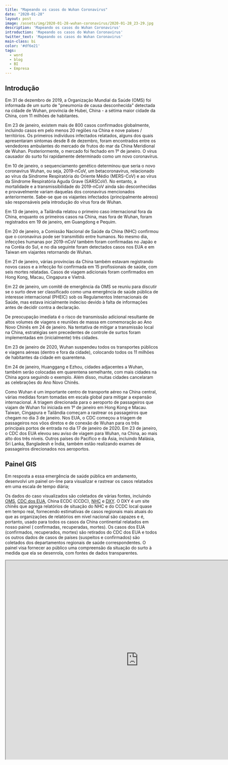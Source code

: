 ```yaml
---
title: "Mapeando os casos do Wuhan Coronavirus"
date: "2020-01-28"
layout: post
image: /assets/img/2020-01-28-wuhan-coronavirus/2020-01-28_23-29.jpg
description: 'Mapeando os casos do Wuhan Coronavirus'
introduction: 'Mapeando os casos do Wuhan Coronavirus'
twitter_text: 'Mapeando os casos do Wuhan Coronavirus'
main-class: bi
color: '#df6e21'
tags:
  - word
  - blog
  - BI
  - Empresa
---
```


## Introdução

Em 31 de dezembro de 2019, a Organização Mundial da Saúde (OMS) foi informada de um surto de "pneumonia de causa desconhecida" detectada na cidade de Wuhan, província de Hubei, China - a sétima maior cidade da China, com 11 milhões de habitantes.

Em 23 de janeiro, existem mais de 800 casos confirmados globalmente, incluindo casos em pelo menos 20 regiões na China e nove países / territórios.
Os primeiros indivíduos infectados relatados, alguns dos quais apresentaram sintomas desde 8 de dezembro, foram encontrados entre os vendedores ambulantes do mercado de frutos do mar da China Meridional de Wuhan.
Posteriormente, o mercado foi fechado em 1º de janeiro. O vírus causador do surto foi rapidamente determinado como um novo coronavírus.

Em 10 de janeiro, o sequenciamento genético determinou que seria o novo coronavírus Wuhan, ou seja, 2019-nCoV, um betacoronavírus, relacionado ao vírus da Síndrome Respiratória do Oriente Médio (MERS-CoV) e ao vírus da Síndrome Respiratória Aguda Grave (SARSCoV).
No entanto, a mortalidade e a transmissibilidade do 2019-nCoV ainda são desconhecidas e provavelmente variam daquelas dos coronavírus mencionados anteriormente.
Sabe-se que os viajantes infectados (principalmente aéreos) são responsáveis ​​pela introdução do vírus fora de Wuhan.

Em 13 de janeiro, a Tailândia relatou o primeiro caso internacional fora da China, enquanto os primeiros casos na China, mas fora de Wuhan, foram registrados em 19 de janeiro, em Guangdong e Pequim.

Em 20 de janeiro, a Comissão Nacional de Saúde da China (NHC) confirmou que o coronavírus pode ser transmitido entre humanos.
No mesmo dia, infecções humanas por 2019-nCoV também foram confirmadas no Japão e na Coréia do Sul, e no dia seguinte foram detectados casos nos EUA e em Taiwan em viajantes retornando de Wuhan.

Em 21 de janeiro, várias províncias da China também estavam registrando novos casos e a infecção foi confirmada em 15 profissionais de saúde, com seis mortes relatadas. Casos de viagem adicionais foram confirmados em Hong Kong, Macau, Cingapura e Vietnã.

Em 22 de janeiro, um comitê de emergência da OMS se reuniu para discutir se o surto deve ser classificado como uma emergência de saúde pública de interesse internacional (PHEIC) sob os Regulamentos Internacionais de Saúde, mas estava inicialmente indeciso devido à falta de informações antes de decidir contra a declaração.

De preocupação imediata é o risco de transmissão adicional resultante de altos volumes de viagens e reuniões de massa em comemoração ao Ano Novo Chinês em 24 de janeiro. Na tentativa de mitigar a transmissão local na China, estratégias sem precedentes de controle de surtos foram implementadas em (inicialmente) três cidades.

Em 23 de janeiro de 2020, Wuhan suspendeu todos os transportes públicos e viagens aéreas (dentro e fora da cidade), colocando todos os 11 milhões de habitantes da cidade em quarentena.

Em 24 de janeiro, Huanggang e Ezhou, cidades adjacentes a Wuhan, também serão colocadas em quarentena semelhante, com mais cidades na China agora seguindo o exemplo. Além disso, muitas cidades cancelaram as celebrações do Ano Novo Chinês.

Como Wuhan é um importante centro de transporte aéreo na China central, várias medidas foram tomadas em escala global para mitigar a expansão internacional. A triagem direcionada para o aeroporto de passageiros que viajam de Wuhan foi iniciada em 1º de janeiro em Hong Kong e Macau. Taiwan, Cingapura e Tailândia começam a rastrear os passageiros que chegam no dia 3 de janeiro. Nos EUA, o CDC começou a triagem de passageiros nos vôos diretos e de conexão de Wuhan para os três principais portos de entrada no dia 17 de janeiro de 2020. Em 23 de janeiro, o CDC dos EUA elevou seu aviso de viagem para Wuhan, na China, ao mais alto dos três níveis. Outros países do Pacífico e da Ásia, incluindo Malásia, Sri Lanka, Bangladesh e Índia, também estão realizando exames de passageiros direcionados nos aeroportos.

## Painel GIS

Em resposta a essa emergência de saúde pública em andamento, desenvolvi um painel on-line  para visualizar e rastrear os casos relatados em uma escala de tempo diária;

Os dados do caso visualizados são coletados de várias fontes, incluindo [OMS](https://www.who.int/emergencies/diseases/novel-coronavirus-2019/situation-reports), [CDC dos EUA](https://www.cdc.gov/coronavirus/2019-ncov/index.html), China ECDC (CCDC), [NHC](http://www.chinacdc.cn/en/) e [DXY](https://3g.dxy.cn/newh5/view/pneumonia?scene=2&clicktime=1579582238&enterid=1579582238&from=singlemessage&isappinstalled=0). O DXY é um site chinês que agrega relatórios de situação do NHC e do CCDC local quase em tempo real, fornecendo estimativas de casos regionais mais atuais do que as organizações de relatórios em nível nacional são capazes e é, portanto, usado para todos os casos da China continental relatados em nosso painel ( confirmadas,  recuperadas, mortes). Os casos dos EUA (confirmados, recuperados, mortes) são retirados do CDC dos EUA e todos os outros dados de casos de países (suspeitos e confirmados) são coletados dos departamentos regionais de saúde correspondentes. O painel visa fornecer ao público uma compreensão da situação do surto à medida que ela se desenrola, com fontes de dados transparentes.


<iframe width="870" height="652" src="https://luizc.us.qlikcloud.com/single/?appid=4e074e31-998d-4128-b235-ed61d5df3488&sheet=77155c98-2272-452c-9beb-37f5d74fd13d&lang=pt-BR&theme=card&opt=ctxmenu,currsel"></iframe>
